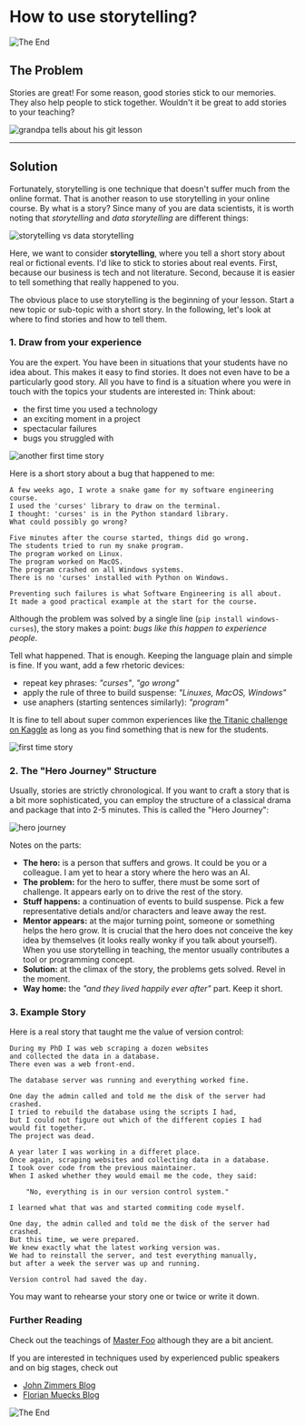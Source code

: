 
# How to use storytelling?

![The End](images/story_onceupon.png)

## The Problem

Stories are great!
For some reason, good stories stick to our memories.
They also help people to stick together.
Wouldn't it be great to add stories to your teaching?

![grandpa tells about his git lesson](images/story_grandpa.png)

----

## Solution

Fortunately, storytelling is one technique that doesn't suffer much from the online format.
That is another reason to use storytelling in your online course.
By what is a story?
Since many of you are data scientists, it is worth noting that *storytelling* and *data storytelling* are different things:

![storytelling vs data storytelling](images/story_vs_data.png)

Here, we want to consider **storytelling**, where you tell a short story about real or fictional events.
I'd like to stick to stories about real events.
First, because our business is tech and not literature.
Second, because it is easier to tell something that really happened to you.

The obvious place to use storytelling is the beginning of your lesson.
Start a new topic or sub-topic with a short story.
In the following, let's look at where to find stories and how to tell them.

### 1. Draw from your experience

You are the expert. You have been in situations that your students have no idea about.
This makes it easy to find stories. It does not even have to be a particularly good story.
All you have to find is a situation where you were in touch with the topics your students are interested in:
Think about:

* the first time you used a technology
* an exciting moment in a project
* spectacular failures
* bugs you struggled with

![another first time story](images/first_time.png)

Here is a short story about a bug that happened to me:

    A few weeks ago, I wrote a snake game for my software engineering course.
    I used the 'curses' library to draw on the terminal.
    I thought: 'curses' is in the Python standard library.
    What could possibly go wrong?

    Five minutes after the course started, things did go wrong.
    The students tried to run my snake program.
    The program worked on Linux.
    The program worked on MacOS.
    The program crashed on all Windows systems.
    There is no 'curses' installed with Python on Windows.

    Preventing such failures is what Software Engineering is all about.
    It made a good practical example at the start for the course.

Although the problem was solved by a single line (`pip install windows-curses`),
the story makes a point: *bugs like this happen to experience people*.

Tell what happened. That is enough.
Keeping the language plain and simple is fine.
If you want, add a few rhetoric devices:

* repeat key phrases: *"curses"*, *"go wrong"*
* apply the rule of three to build suspense: *"Linuxes, MacOS, Windows"*
* use anaphers (starting sentences similarly): *"program"*

It is fine to tell about super common experiences like [the Titanic challenge on Kaggle](https://www.kaggle.com/c/titanic) as long as you find something that is new for the students.

![first time story](images/story_first_time.png)


### 2. The "Hero Journey" Structure

Usually, stories are strictly chronological.
If you want to craft a story that is a bit more sophisticated, you can employ the structure of a classical drama and package that into 2-5 minutes.
This is called the "Hero Journey":

![hero journey](images/hero_journey.png)

Notes on the parts:

* **The hero:** is a person that suffers and grows. It could be you or a colleague. I am yet to hear a story where the hero was an AI.
* **The problem:** for the hero to suffer, there must be some sort of challenge. It appears early on to drive the rest of the story.
* **Stuff happens:** a continuation of events to build suspense. Pick a few representative detials and/or characters and leave away the rest.
* **Mentor appears:** at the major turning point, someone or something helps the hero grow. It is crucial that the hero does not conceive the key idea by themselves (it looks really wonky if you talk about yourself). When you use storytelling in teaching, the mentor usually contributes a tool or programming concept. 
* **Solution:** at the climax of the story, the problems gets solved. Revel in the moment.
* **Way home:** the *"and they lived happily ever after"* part. Keep it short.

### 3. Example Story

Here is a real story that taught me the value of version control:

    During my PhD I was web scraping a dozen websites
    and collected the data in a database.
    There even was a web front-end.

    The database server was running and everything worked fine.

    One day the admin called and told me the disk of the server had crashed.
    I tried to rebuild the database using the scripts I had,
    but I could not figure out which of the different copies I had
    would fit together.
    The project was dead.

    A year later I was working in a differet place.
    Once again, scraping websites and collecting data in a database.
    I took over code from the previous maintainer.
    When I asked whether they would email me the code, they said:

        "No, everything is in our version control system."

    I learned what that was and started commiting code myself.

    One day, the admin called and told me the disk of the server had crashed.
    But this time, we were prepared.
    We knew exactly what the latest working version was.
    We had to reinstall the server, and test everything manually,
    but after a week the server was up and running.

    Version control had saved the day.

You may want to rehearse your story one or twice or write it down.

### Further Reading

Check out the teachings of [Master Foo](http://catb.org/esr/writings/unix-koans/ten-thousand.html) although they are a bit ancient.

If you are interested in techniques used by experienced public speakers and on big stages, check out

* [John Zimmers Blog](https://mannerofspeaking.org/blog/)
* [Florian Muecks Blog](https://www.florianmueck.com/blog/)

![The End](images/story_the_end.png)
